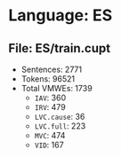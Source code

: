 Language: ES
============

## File: ES/train.cupt
* Sentences: 2771
* Tokens: 96521
* Total VMWEs: 1739
  * `IAV`: 360
  * `IRV`: 479
  * `LVC.cause`: 36
  * `LVC.full`: 223
  * `MVC`: 474
  * `VID`: 167

